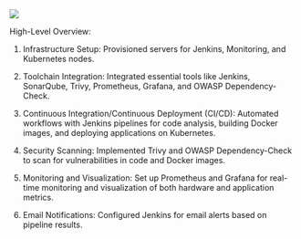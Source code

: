 <img src="https://miro.medium.com/v2/resize:fit:720/format:webp/1*7qnCPIh9Bg3yB96XtrlCkg.gif">

High-Level Overview:

1. Infrastructure Setup: Provisioned servers for Jenkins, Monitoring, and Kubernetes nodes.

2. Toolchain Integration: Integrated essential tools like Jenkins, SonarQube, Trivy, Prometheus, Grafana, and OWASP Dependency-Check.

3. Continuous Integration/Continuous Deployment (CI/CD): Automated workflows with Jenkins pipelines for code analysis, building Docker images, and deploying applications on Kubernetes.

4. Security Scanning: Implemented Trivy and OWASP Dependency-Check to scan for vulnerabilities in code and Docker images.

5. Monitoring and Visualization: Set up Prometheus and Grafana for real-time monitoring and visualization of both hardware and application metrics.

6. Email Notifications: Configured Jenkins for email alerts based on pipeline results.
